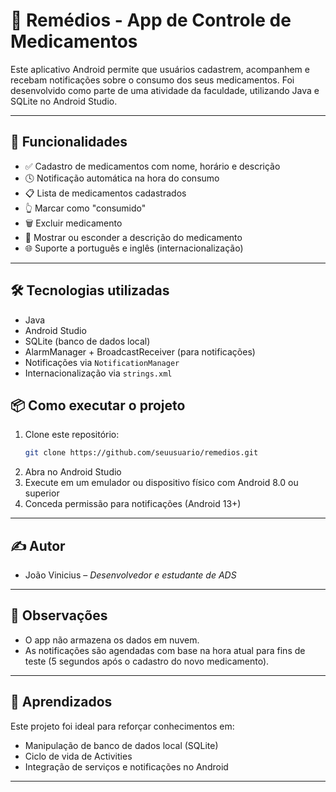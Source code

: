 
# 📲 Remédios - App de Controle de Medicamentos

Este aplicativo Android permite que usuários cadastrem, acompanhem e recebam notificações sobre o consumo dos seus medicamentos. Foi desenvolvido como parte de uma atividade da faculdade, utilizando Java e SQLite no Android Studio.

---

## 🚀 Funcionalidades

- ✅ Cadastro de medicamentos com nome, horário e descrição
- 🕓 Notificação automática na hora do consumo
- 📋 Lista de medicamentos cadastrados
- 👆 Marcar como "consumido"
- 🗑️ Excluir medicamento
- 🔽 Mostrar ou esconder a descrição do medicamento
- 🌐 Suporte a português e inglês (internacionalização)

---

## 🛠️ Tecnologias utilizadas

- Java
- Android Studio
- SQLite (banco de dados local)
- AlarmManager + BroadcastReceiver (para notificações)
- Notificações via `NotificationManager`
- Internacionalização via `strings.xml`


## 📦 Como executar o projeto

1. Clone este repositório:
   ```bash
   git clone https://github.com/seuusuario/remedios.git
   ```
2. Abra no Android Studio
3. Execute em um emulador ou dispositivo físico com Android 8.0 ou superior
4. Conceda permissão para notificações (Android 13+)

---

## ✍️ Autor

- João Vinicius – _Desenvolvedor e estudante de ADS_

---

## 📌 Observações

- O app não armazena os dados em nuvem.
- As notificações são agendadas com base na hora atual para fins de teste (5 segundos após o cadastro do novo medicamento).

---

## 🧠 Aprendizados

Este projeto foi ideal para reforçar conhecimentos em:
- Manipulação de banco de dados local (SQLite)
- Ciclo de vida de Activities
- Integração de serviços e notificações no Android

---
